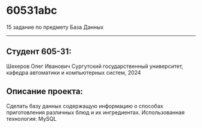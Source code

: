 # 60531abc
15 задание по предмету База Данных
***
## Студент 605-31:
Шехеров Олег Иванович
Сургутский государственный университет, кафедра автоматики и компьютерных систем, 2024
## Описание проекта:
Сделать базу данных содержащую информацию о способах приготовления различных блюд и их ингредиентах.
Использованная технология: MySQL
